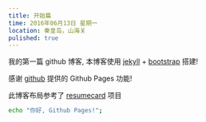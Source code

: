 ```yaml
---
title: 开始篇
time: 2016年06月13日 星期一
location: 秦皇岛，山海关
pulished: true
---
```


我的第一篇 github 博客, 本博客使用 [jekyll](http://jekyll.bootcss.com/) + [bootstrap](http://v3.bootcss.com) 搭建!

感谢 [github](https://github.com) 提供的 Github Pages 功能!

此博客布局参考了 [resumecard](http://ddbullfrog.github.io/resumecard/) 项目


```bash
echo "你好, Github Pages!";
```
